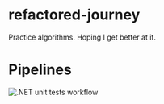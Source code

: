 # refactored-journey
Practice algorithms. Hoping I get better at it.

# Pipelines
![.NET unit tests workflow](https://github.com/panoskarajohn/refactored-journey/actions/workflows/dotnet.yml/badge.svg)
